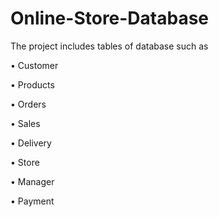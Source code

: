 # Online-Store-Database
The project includes tables of database such as 

•	Сustomer

•	Products

•	Orders 

•	Sales

•	Delivery

•	Store

•	Manager

•	Payment

